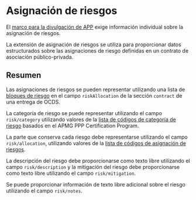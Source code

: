 # Asignación de riesgos

El [marco para la divulgación de APP](http://pubdocs.worldbank.org/en/773541448296707678/Disclosure-in-PPPs-Framework.pdf) exige información individual sobre la asignación de riesgos.

La extensión de asignación de riesgos se utiliza para proporcionar datos estructurados sobre las asignaciones de riesgo definidas en un contrato de asociación público-privada.

## Resumen

Las asignaciones de riesgos se pueden representar utilizando una lista de [bloques de riesgo](../../../schema/reference/#organization) en el campo `riskAllocation` de la sección `contract` de una entrega de OCDS.

La categoría de riesgo se puede representar utilizando el campo `risk/category` utilizando valores de la [lista de códigos de categoría de riesgo](../schema/codelists/#risk-category) basados ​​en el APMG PPP Certification Program.

La parte que conserva cada riesgo debe representarse utilizando el campo `risk/allocation`, utilizando valores de la [lista de códigos de asignación de riesgos](../schema/codelists/#risk-allocation).

La descripción del riesgo debe proporcionarse como texto libre utilizando el campo `risk/description` y la mitigación del riesgo debe proporcionarse como texto libre utilizando el campo `risk/mitigation`.

Se puede proporcionar información de texto libre adicional sobre el riesgo utilizando el campo `risk/notes`.
